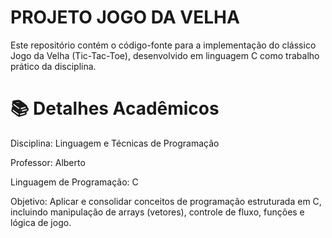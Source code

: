 # PROJETO JOGO DA VELHA
Este repositório contém o código-fonte para a implementação do clássico Jogo da Velha (Tic-Tac-Toe), desenvolvido em linguagem C como trabalho prático da disciplina.

# 📚 Detalhes Acadêmicos
 Disciplina: Linguagem e Técnicas de Programação

 Professor: Alberto

 Linguagem de Programação: C

 Objetivo: Aplicar e consolidar conceitos de programação estruturada em C, incluindo manipulação de arrays (vetores), controle de fluxo, funções e lógica de jogo.
